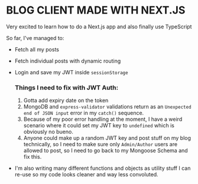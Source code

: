 # BLOG CLIENT MADE WITH NEXT.JS

Very excited to learn how to do a Next.js app and also finally use TypeScript

So far, I've managed to:

- Fetch all my posts
- Fetch individual posts with dynamic routing
- Login and save my JWT inside `sessionStorage`

  ### Things I need to fix with JWT Auth:

  1. Gotta add expiry date on the token
  2. MongoDB and `express-validator` validations return as an `Unexpected end of JSON input` error in my `catch()` sequence.
  3. Because of my poor error handling at the moment, I have a weird scenario where it could set my JWT key to `undefined` which is obviously no bueno.
  4. Anyone could make up a random JWT key and post stuff on my blog technically, so I need to make sure only `Admin/Author` users are allowed to post, so I need to go back to my Mongoose Schema and fix this.

- I'm also writing many different functions and objects as utility stuff I can re-use so my code looks cleaner and way less convoluted.
